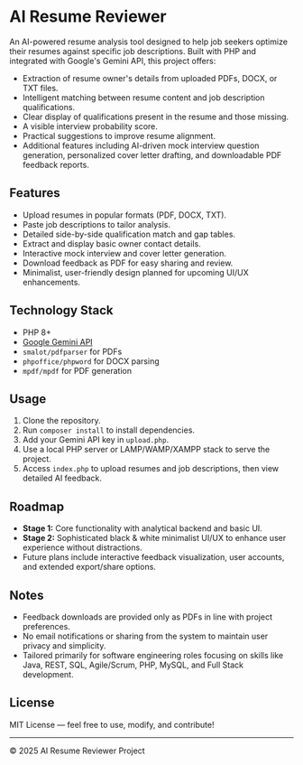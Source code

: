 # AI Resume Reviewer

An AI-powered resume analysis tool designed to help job seekers optimize their resumes against specific job descriptions. Built with PHP and integrated with Google's Gemini API, this project offers:

- Extraction of resume owner's details from uploaded PDFs, DOCX, or TXT files.
- Intelligent matching between resume content and job description qualifications.
- Clear display of qualifications present in the resume and those missing.
- A visible interview probability score.
- Practical suggestions to improve resume alignment.
- Additional features including AI-driven mock interview question generation, personalized cover letter drafting, and downloadable PDF feedback reports.

## Features

- Upload resumes in popular formats (PDF, DOCX, TXT).
- Paste job descriptions to tailor analysis.
- Detailed side-by-side qualification match and gap tables.
- Extract and display basic owner contact details.
- Interactive mock interview and cover letter generation.
- Download feedback as PDF for easy sharing and review.
- Minimalist, user-friendly design planned for upcoming UI/UX enhancements.

## Technology Stack

- PHP 8+
- [Google Gemini API](https://ai.google.dev/gemini-api)
- `smalot/pdfparser` for PDFs
- `phpoffice/phpword` for DOCX parsing
- `mpdf/mpdf` for PDF generation

## Usage

1. Clone the repository.
2. Run `composer install` to install dependencies.
3. Add your Gemini API key in `upload.php`.
4. Use a local PHP server or LAMP/WAMP/XAMPP stack to serve the project.
5. Access `index.php` to upload resumes and job descriptions, then view detailed AI feedback.

## Roadmap

- **Stage 1:** Core functionality with analytical backend and basic UI.
- **Stage 2:** Sophisticated black & white minimalist UI/UX to enhance user experience without distractions.
- Future plans include interactive feedback visualization, user accounts, and extended export/share options.

## Notes

- Feedback downloads are provided only as PDFs in line with project preferences.
- No email notifications or sharing from the system to maintain user privacy and simplicity.
- Tailored primarily for software engineering roles focusing on skills like Java, REST, SQL, Agile/Scrum, PHP, MySQL, and Full Stack development.

## License

MIT License — feel free to use, modify, and contribute!

---

© 2025 AI Resume Reviewer Project  
